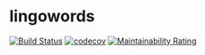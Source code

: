 # lingowords
[![Build Status](https://nielsdaalhuisen.semaphoreci.com/badges/lingowords.svg)](https://nielsdaalhuisen.semaphoreci.com/projects/lingowords)
[![codecov](https://codecov.io/gh/SNelzz/lingowords/branch/master/graph/badge.svg)](https://codecov.io/gh/SNelzz/lingowords)
[![Maintainability Rating](https://sonarcloud.io/api/project_badges/measure?project=SNelzz_lingowords&metric=sqale_rating)](https://sonarcloud.io/dashboard?id=SNelzz_lingowords)

